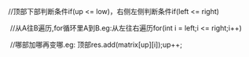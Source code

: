 //顶部下部判断条件if(up <= low)，右侧左侧判断条件if(left <= right)

​    //从A往B遍历,for循环里A到B.eg:从左往右遍历for(int i = left;i <= right;i++)

​    //哪部加哪再变哪.eg: 顶部res.add(matrix[up][i]);up++;